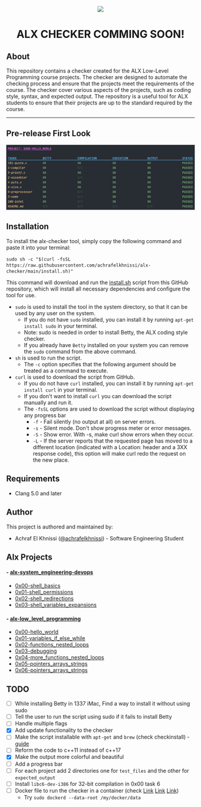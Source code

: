 <p align="center">  
<img src="https://raw.githubusercontent.com/achrafelkhnissi/alx-checker/main/img/programming.gif">
</p>

<h1 align="center">
	ALX CHECKER COMMING SOON!
</h1>

<!-- 
<p align="center">  
<img src ="https://assets.imaginablefutures.com/media/images/ALX_Logo.max-200x150.png">
</p> -->

<!-- <h1 align="center">
	ALX CHECKER
</h1> -->

## About

This repository contains a checker created for the ALX Low-Level Programming course projects. The checker are designed to automate the checking process and ensure that the projects meet the requirements of the course. The checker cover various aspects of the projects, such as coding style, syntax, and expected output. The repository is a useful tool for ALX students to ensure that their projects are up to the standard required by the course.

<!-- ## Checkers
- [0x00-hello_world](./0x00-checker)
- [0x01-variables_if_else_while](./0x01-checker)
- [0x02-functions_nested_loops](./0x02-checker)
- [0x03-debugging](./0x03-checker)
- [0x04-more_functions_nested_loops](./0x04-checker) -->

---


## Pre-release First Look

<p align="center">  
<img src ="./img/alx-checker.png">
</p>

## Installation

To install the alx-checker tool, simply copy the following command and paste it into your terminal:

```shell
sudo sh -c "$(curl -fsSL https://raw.githubusercontent.com/achrafelkhnissi/alx-checker/main/install.sh)"
```

This command will download and run the [install.sh](./install.sh) script from this GitHub repository, which will install all necessary dependencies and configure the tool for use.

- `sudo` is used to install the tool in the system directory, so that it can be used by any user on the system.
  - If you do not have `sudo` installed, you can install it by running `apt-get install sudo` in your terminal.
  - Note: sudo is needed in order to install Betty, the ALX coding style checker.
  - If you already have `Betty` installed on your system you can remove the `sudo` command from the above command.
- `sh` is used to run the script.
  - The `-c` option specifies that the following argument should be treated as a command to execute.
- `curl` is used to download the script from GitHub.
  - If you do not have `curl` installed, you can install it by running `apt-get install curl` in your terminal.
  - If you don't want to install `curl` you can download the script manually and run it.
  - The `-fsSL` options are used to download the script without displaying any progress bar
    - `-f` - Fail silently (no output at all) on server errors.
    - `-s` - Silent mode. Don't show progress meter or error messages.
    - `-S` - Show error. With -s, make curl show errors when they occur.
    - `-L` - If the server reports that the requested page has moved to a different location (indicated with a Location: header and a 3XX response code), this option will make curl redo the request on the new place.

## Requirements

- Clang 5.0 and later

## Author
This project is authored and maintained by:
- Achraf El Khnissi ([@achrafelkhnissi](https://twitter.com/suprivada)) - Software Engineering Student


## Alx Projects

#### - [alx-system_engineering-devops](https://github.com/achrafelkhnissi/alx-system_engineering-devops)
- [0x00-shell_basics](https://github.com/achrafelkhnissi/alx-system_engineering-devops/tree/main/0x00-shell_basics)
- [0x01-shell_permissions](https://github.com/achrafelkhnissi/alx-system_engineering-devops/tree/main/0x01-shell_permissions)
- [0x02-shell_redirections](https://github.com/achrafelkhnissi/alx-system_engineering-devops/tree/main/0x02-shell_redirections)
- [0x03-shell_variables_expansions](https://github.com/achrafelkhnissi/alx-system_engineering-devops/tree/main/0x03-shell_variables_expansions)
  
#### - [alx-low_level_programming](https://github.com/achrafelkhnissi/alx-low_level_programming)
- [0x00-hello_world](https://github.com/achrafelkhnissi/alx-low_level_programming/tree/main/0x00-hello_world)
- [0x01-variables_if_else_while](https://github.com/achrafelkhnissi/alx-low_level_programming/tree/main/0x01-variables_if_else_while)
- [0x02-functions_nested_loops](https://github.com/achrafelkhnissi/alx-low_level_programming/tree/main/0x02-functions_nested_loops)
- [0x03-debugging](https://github.com/achrafelkhnissi/alx-low_level_programming/tree/main/0x03-debugging)
- [0x04-more_functions_nested_loops](https://github.com/achrafelkhnissi/alx-low_level_programming)
- [0x05-pointers_arrays_strings](https://github.com/achrafelkhnissi/alx-low_level_programming/tree/main/0x05-pointers_arrays_strings)
- [0x06-pointers_arrays_strings](https://github.com/achrafelkhnissi/alx-low_level_programming/tree/main/0x06-pointers_arrays_strings)

## TODO
- [ ] While installing Betty in 1337 iMac, Find a way to install it without using sudo
- [ ] Tell the user to run the script using sudo if it fails to install Betty
- [ ] Handle multiple flags
- [x] Add update functionality to the checker
- [ ] Make the script installable with `apt-get` and `brew` (check checkinstall) - [guide](https://packaging.ubuntu.com/html/)
- [ ] Reform the code to c++11 instead of c++17
- [x] Make the output more colorful and beautiful
- [ ] Add a progress bar
- [ ] For each project add 2 directories one for `test_files` and the other for `expected_output`
- [ ] Install `libc6-dev-i386` for 32-bit compilation in 0x00 task 6
- [ ] Docker file to run the checker in a container (check [Link](https://www.ibm.com/docs/en/cloud-private/3.1.1?topic=pyci-specifying-default-docker-storage-directory-by-using-bind-mount) [Link](https://forums.docker.com/t/how-do-i-change-the-docker-image-installation-directory/1169) [Link](https://stackoverflow.com/questions/24309526/how-to-change-the-docker-image-installation-directory))
  - Try `sudo dockerd --data-root /my/docker/data`